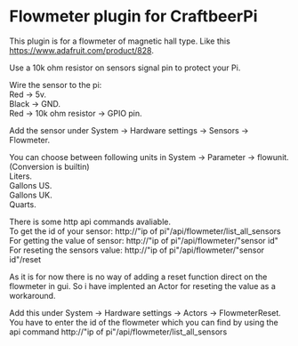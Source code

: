 # Flowmeter plugin for CraftbeerPi

This plugin is for a flowmeter of magnetic hall type. Like this https://www.adafruit.com/product/828.

Use a 10k ohm resistor on sensors signal pin to protect your Pi.

Wire the sensor to the pi:
<br>
Red -> 5v.
<br>
Black -> GND.
<br>
Red -> 10k ohm resistor -> GPIO pin.

Add the sensor under System -> Hardware settings -> Sensors -> Flowmeter.

You can choose between following units in System -> Parameter -> flowunit. (Conversion is builtin)
<br>
Liters.
<br>
Gallons US.
<br>
Gallons UK.
<br>
Quarts.
<br>

There is some http api commands avaliable.
<br>
To get the id of your sensor: http://"ip of pi"/api/flowmeter/list_all_sensors 
<br>
For getting the value of sensor: http://"ip of pi"/api/flowmeter/"sensor id"
<br>
For reseting the sensors value: http://"ip of pi"/api/flowmeter/"sensor id"/reset

As it is for now there is no way of adding a reset function direct on the flowmeter in gui. So i have implented an Actor for reseting the value as a workaround.

Add this under System -> Hardware settings -> Actors -> FlowmeterReset.
<br>
You have to enter the id of the flowmeter which you can find by using the api command http://"ip of pi"/api/flowmeter/list_all_sensors 


